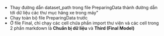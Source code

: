 * Thay đường dẫn dataset_path trong file PreparingData thành đường dẫn tới dữ liệu các thư mục hãng xe trong máy"
* Chạy toàn bộ file PreparingData trước
* Ở file Final, chỉ chạy các cell chứa phần import thư viện và các cell trong 2 phần markdown là **Chuẩn bị dữ liệu** và **Third (Final Model)**
